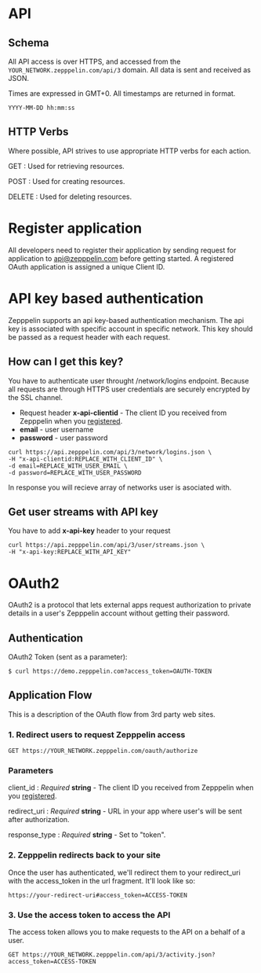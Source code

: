 # API

## Schema

All API access is over HTTPS, and accessed from the `YOUR_NETWORK.zepppelin.com/api/3`
domain.  All data is sent and received as JSON.

Times are expressed in GMT+0. All timestamps are returned in format.

	YYYY-MM-DD hh:mm:ss

## HTTP Verbs

Where possible, API strives to use appropriate HTTP verbs for each
action.

GET
: Used for retrieving resources.

POST
: Used for creating resources.

DELETE
: Used for deleting resources.

# Register application

All developers need to register their application by sending request for application to api@zepppelin.com before getting
started. A registered OAuth application is assigned a unique Client ID.

# API key based authentication

Zepppelin supports an api key-based authentication mechanism. The api key is associated with specific account in specific network. This key should be passed as a request header with each request.

## How can I get this key?
You have to authenticate user throught /network/logins endpoint. Because all requests are through HTTPS user credentials are securely encrypted by the SSL channel.

 * Request header **x-api-clientid** - The client ID you received from Zepppelin when you [registered](mailto:api@zepppelin.com).
 * **email** - user username
 * **password** - user password



```
curl https://api.zepppelin.com/api/3/network/logins.json \
-H "x-api-clientid:REPLACE_WITH_CLIENT_ID" \
-d email=REPLACE_WITH_USER_EMAIL \
-d password=REPLACE_WITH_USER_PASSWORD
```

In response you will recieve array of networks user is asociated with.

## Get user streams with API key
You have to add **x-api-key** header to your request

```
curl https://api.zepppelin.com/api/3/user/streams.json \
-H "x-api-key:REPLACE_WITH_API_KEY"
```

# OAuth2

OAuth2 is a protocol that lets external apps request authorization to
private details in a user's Zepppelin account without getting their
password. 

## Authentication

OAuth2 Token (sent as a parameter):

```
$ curl https://demo.zepppelin.com?access_token=OAUTH-TOKEN
```

## Application Flow

This is a description of the OAuth flow from 3rd party web sites.

### 1. Redirect users to request Zepppelin access

```
GET https://YOUR_NETWORK.zepppelin.com/oauth/authorize
```

### Parameters

client\_id
: _Required_ **string** - The client ID you received from Zepppelin when
you [registered](mailto:api@zepppelin.com).

redirect\_uri
: _Required_ **string** - URL in your app where user's will be sent
after authorization.

response\_type
: _Required_ **string** - Set to "token".

### 2. Zepppelin redirects back to your site

Once the user has authenticated, we'll redirect them to your redirect\_uri with the access\_token 
in the url fragment. It'll look like so:

```
https://your-redirect-uri#access_token=ACCESS-TOKEN
```

### 3. Use the access token to access the API

The access token allows you to make requests to the API on a behalf of a user.

```
GET https://YOUR_NETWORK.zepppelin.com/api/3/activity.json?access_token=ACCESS-TOKEN
```
